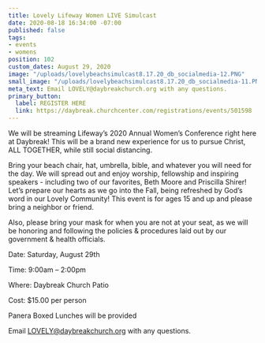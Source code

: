 ```yaml
---
title: Lovely Lifeway Women LIVE Simulcast
date: 2020-08-18 16:34:00 -07:00
published: false
tags:
- events
- womens
position: 102
custom_dates: August 29, 2020
image: "/uploads/lovelybeachsimulcast8.17.20_db_socialmedia-12.PNG"
small_image: "/uploads/lovelybeachsimulcast8.17.20_db_socialmedia-11.PNG"
meta_text: Email LOVELY@daybreakchurch.org with any questions.
primary_button:
  label: REGISTER HERE
  link: https://daybreak.churchcenter.com/registrations/events/501598
---
```


We will be streaming Lifeway’s 2020 Annual Women’s Conference right here at Daybreak! This will be a brand new experience for us to pursue Christ, ALL TOGETHER, while still social distancing.

Bring your beach chair, hat, umbrella, bible, and whatever you will need for the day. We will spread out and enjoy worship, fellowship and inspiring speakers - including two of our favorites, Beth Moore and Priscilla Shirer! Let’s prepare our hearts as we go into the Fall, being refreshed by God’s word in our Lovely Community! This event is for ages 15 and up and please bring a neighbor or friend.

Also, please bring your mask for when you are not at your seat, as we will be honoring and following the policies & procedures laid out by our government & health officials.

Date: Saturday, August 29th

Time: 9:00am – 2:00pm

Where: Daybreak Church Patio

Cost: $15.00 per person

Panera Boxed Lunches will be provided

Email LOVELY@daybreakchurch.org with any questions.